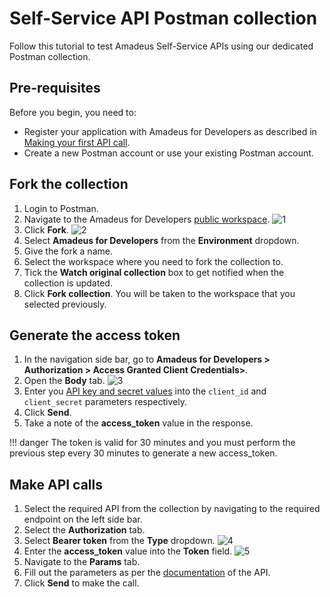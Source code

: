 # Self-Service API Postman collection

Follow this tutorial to test Amadeus Self-Service APIs using our dedicated Postman collection.

## Pre-requisites

Before you begin, you need to:

* Register your application with Amadeus for Developers as described in [Making your first API call](./quick-start.md).
* Create a new Postman account or use your existing Postman account.

## Fork the collection

1. Login to Postman.
2. Navigate to the Amadeus for Developers [public workspace](https://www.postman.com/amadeus4dev/workspace/amadeus-for-developers-s-public-workspace/documentation/2672636-27471449-d2ca-a8c4-1399-6b0cfbddd079).
    ![1](images/postman-1.png)
3. Click **Fork**.
    ![2](images/postman-2.png)
4. Select **Amadeus for Developers** from the **Environment** dropdown.
5. Give the fork a name.
6. Select the workspace where you need to fork the collection to.
7. Tick the **Watch original collection** box to get notified when the collection is updated.
8. Click **Fork collection**. You will be taken to the workspace that you selected previously.

## Generate the access token

1. In the navigation side bar, go to **Amadeus for Developers > Authorization > Access Granted Client Credentials>**.
2. Open the **Body** tab.
    ![3](images/postman-3.png)
3. Enter you [API key and secret values](../API-Keys/) into the `client_id` and `client_secret` parameters respectively.
4. Click **Send**.
5. Take a note of the **access_token** value in the response.

!!! danger
    The token is valid for 30 minutes and you must perform the previous step every 30 minutes to generate a new access_token.

## Make API calls

1. Select the required API from the collection by navigating to the required endpoint on the left side bar.
2. Select the **Authorization** tab.
3. Select **Bearer token** from the **Type** dropdown.
    ![4](images/postman-4.png)
4. Enter the **access_token** value into the **Token** field.
    ![5](images/postman-6.png)
5. Navigate to the **Params** tab.
6. Fill out the parameters as per the [documentation](https://developers.amadeus.com/self-service) of the API.
7. Click **Send** to make the call.